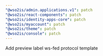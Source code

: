 ```yaml
---
"@wso2is/admin.applications.v1": patch
"@wso2is/react-components": patch
"@wso2is/identity-apps-core": patch
"@wso2is/myaccount": patch
"@wso2is/theme": patch
"@wso2is/console": patch
---
```


Add preview label ws-fed protocol template
